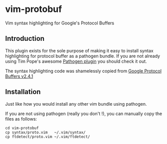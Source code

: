 # vim-protobuf

Vim syntax highlighting for Google's Protocol Buffers

## Introduction

This plugin exists for the sole purpose of making it easy to install syntax highlighting for protocol buffer 
as a pathogen bundle. If you are not already using Tim Pope's awesome [Pathogen plugin][vim pathogen] you 
should check it out.

The syntax highlighting code was shamelessly copied from [Google Protocol Buffers v2.4.1][proto syntax]

## Installation

Just like how you would install any other vim bundle using pathogen.

If you are not using pathogen (really you don't !), you can manually copy the files as follows:

    cd vim-protobuf
    cp syntax/proto.vim   ~/.vim/syntax/
    cp ftdetect/proto.vim ~/.vim/ftdetect/

[vim pathogen]: http://www.vim.org/scripts/script.php?script_id=2332
[proto syntax]: http://protobuf.googlecode.com/svn/tags/2.4.1/editors/proto.vim
